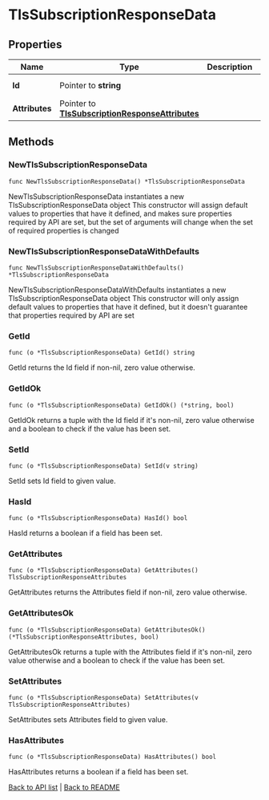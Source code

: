 # TlsSubscriptionResponseData

## Properties

Name | Type | Description | Notes
------------ | ------------- | ------------- | -------------
**Id** | Pointer to **string** |  | [optional] [readonly] 
**Attributes** | Pointer to [**TlsSubscriptionResponseAttributes**](TlsSubscriptionResponseAttributes.md) |  | [optional] 

## Methods

### NewTlsSubscriptionResponseData

`func NewTlsSubscriptionResponseData() *TlsSubscriptionResponseData`

NewTlsSubscriptionResponseData instantiates a new TlsSubscriptionResponseData object
This constructor will assign default values to properties that have it defined,
and makes sure properties required by API are set, but the set of arguments
will change when the set of required properties is changed

### NewTlsSubscriptionResponseDataWithDefaults

`func NewTlsSubscriptionResponseDataWithDefaults() *TlsSubscriptionResponseData`

NewTlsSubscriptionResponseDataWithDefaults instantiates a new TlsSubscriptionResponseData object
This constructor will only assign default values to properties that have it defined,
but it doesn't guarantee that properties required by API are set

### GetId

`func (o *TlsSubscriptionResponseData) GetId() string`

GetId returns the Id field if non-nil, zero value otherwise.

### GetIdOk

`func (o *TlsSubscriptionResponseData) GetIdOk() (*string, bool)`

GetIdOk returns a tuple with the Id field if it's non-nil, zero value otherwise
and a boolean to check if the value has been set.

### SetId

`func (o *TlsSubscriptionResponseData) SetId(v string)`

SetId sets Id field to given value.

### HasId

`func (o *TlsSubscriptionResponseData) HasId() bool`

HasId returns a boolean if a field has been set.

### GetAttributes

`func (o *TlsSubscriptionResponseData) GetAttributes() TlsSubscriptionResponseAttributes`

GetAttributes returns the Attributes field if non-nil, zero value otherwise.

### GetAttributesOk

`func (o *TlsSubscriptionResponseData) GetAttributesOk() (*TlsSubscriptionResponseAttributes, bool)`

GetAttributesOk returns a tuple with the Attributes field if it's non-nil, zero value otherwise
and a boolean to check if the value has been set.

### SetAttributes

`func (o *TlsSubscriptionResponseData) SetAttributes(v TlsSubscriptionResponseAttributes)`

SetAttributes sets Attributes field to given value.

### HasAttributes

`func (o *TlsSubscriptionResponseData) HasAttributes() bool`

HasAttributes returns a boolean if a field has been set.


[Back to API list](../README.md#documentation-for-api-endpoints) | [Back to README](../README.md)



